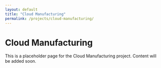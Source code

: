 ```yaml
---
layout: default
title: "Cloud Manufacturing"
permalink: /projects/cloud-manufacturing/
---
```


# Cloud Manufacturing

This is a placeholder page for the Cloud Manufacturing project. Content will be added soon.
